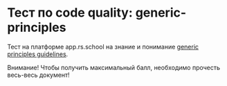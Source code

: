 # Тест по code quality: generic-principles 

Тест на платформе app.rs.school на знание и понимание [generic principles guidelines](https://rolling-scopes-school.github.io/stage0/#/stage1/tasks/clean-code/guidelines/generic-principles).

Внимание! Чтобы получить максимальный балл, необходимо прочесть весь-весь документ!